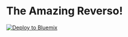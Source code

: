 # The Amazing Reverso!

[![Deploy to Bluemix](https://bluemix.net/deploy/button.png)](https://bluemix.net/deploy?repository=https://github.com/Freyert/cli0.git)
